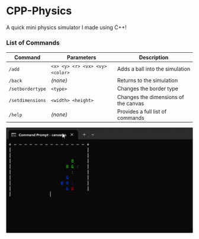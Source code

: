 # CPP-Physics

A quick mini physics simulator I made using C++!

### List of Commands
| Command         | Parameters                    | Description                               |
|----------------|-------------------------------|-------------------------------------------|
| `/add`         | `<x> <y> <r> <vx> <vy> <color>`| Adds a ball into the simulation           |
| `/back`        | *(none)*                       | Returns to the simulation                 |
| `/setbordertype`| `<type>`                      | Changes the border type                   |
| `/setdimensions`| `<width> <height>`            | Changes the dimensions of the canvas      |
| `/help`        | *(none)*                       | Provides a full list of commands          |

![Demo](demo.gif)